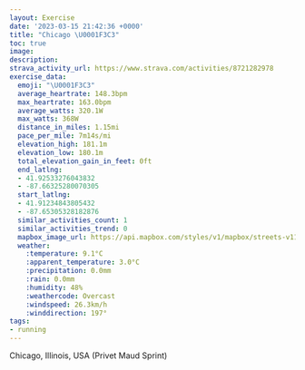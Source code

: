 ```yaml
---
layout: Exercise
date: '2023-03-15 21:42:36 +0000'
title: "Chicago \U0001F3C3"
toc: true
image:
description:
strava_activity_url: https://www.strava.com/activities/8721282978
exercise_data:
  emoji: "\U0001F3C3"
  average_heartrate: 148.3bpm
  max_heartrate: 163.0bpm
  average_watts: 320.1W
  max_watts: 368W
  distance_in_miles: 1.15mi
  pace_per_mile: 7m14s/mi
  elevation_high: 181.1m
  elevation_low: 180.1m
  total_elevation_gain_in_feet: 0ft
  end_latlng:
  - 41.92533276043832
  - -87.66325280070305
  start_latlng:
  - 41.91234843805432
  - -87.65305328182876
  similar_activities_count: 1
  similar_activities_trend: 0
  mapbox_image_url: https://api.mapbox.com/styles/v1/mapbox/streets-v11/static/path-5+787af2-1.0(_my~Ftw~uOq%40FIDGHa%40x%40eCdEkGrJmBzCEL%3FL%3FjABz%40DbAHd%40CNyBjDw%40bAcEfGgAnBY%5E%5Bj%40gCxDIDSBs%40CuB%40gPR),pin-s-s+e5b22e(-87.65323,41.91456),pin-s-f+89ae00(-87.66322999999997,41.92452)/auto/800x800?access_token=pk.eyJ1Ijoiam9zaGJlY2ttYW4iLCJhIjoiY205eWR2aDd1MWZ6djJrbXc4a3M0bWZleiJ9.XiG9OWkNcZk2QzjJbxLB4A
  weather:
    :temperature: 9.1°C
    :apparent_temperature: 3.0°C
    :precipitation: 0.0mm
    :rain: 0.0mm
    :humidity: 48%
    :weathercode: Overcast
    :windspeed: 26.3km/h
    :winddirection: 197°
tags:
- running
---
```

Chicago, Illinois, USA (Privet Maud Sprint)

